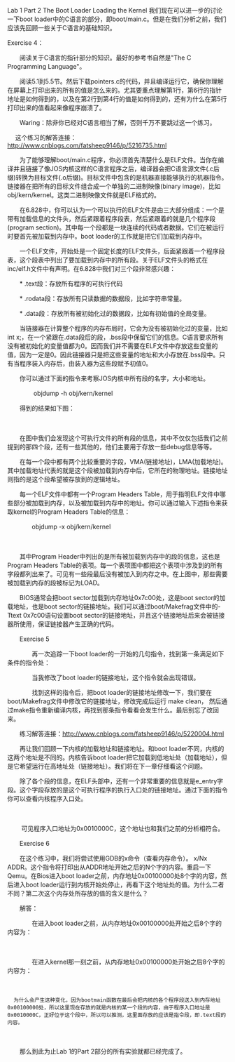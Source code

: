 Lab 1 Part 2 The Boot Loader
Loading the Kernel
我们现在可以进一步的讨论一下boot loader中的C语言的部分，即boot/main.c。但是在我们分析之前，我们应该先回顾一些关于C语言的基础知识。

 Exercise 4：

　　阅读关于C语言的指针部分的知识。最好的参考书自然是"The C Programming Language"。

　　阅读5.1到5.5节。然后下载pointers.c的代码，并且编译运行它，确保你理解在屏幕上打印出来的所有的值是怎么来的。尤其要重点理解第1行，第6行的指针地址是如何得到的，以及在第2行到第4行的值是如何得到的，还有为什么在第5行打印出来的值看起来像程序崩溃了。

　　Waring：除非你已经对C语言相当了解，否则千万不要跳过这一个练习。

　   这个练习的解答连接：http://www.cnblogs.com/fatsheep9146/p/5216735.html

 

　　为了能够理解boot/main.c程序，你必须首先清楚什么是ELF文件。当你在编译并且链接了像JOS内核这样的C语言程序之后，编译器会把C语言源文件(.c后缀)转换为目标文件(.o后缀)。目标文件中包含的是机器直接能够执行的机器指令。链接器在把所有的目标文件组合成一个单独的二进制映像(binary image)，比如obj/kern/kernel。这类二进制映像文件就是ELF格式的。

　　在6.828中，你可以认为一个可以执行的ELF文件是由三大部分组成：一个是带有加载信息的文件头，然后紧跟着程序段表，然后紧跟着的就是几个程序段(program section)。其中每一个段都是一块连续的代码或者数据。它们在被运行时要首先被加载到内存中。boot loader的工作就是把它们加载到内存中。

　　一个ELF文件，开始处是一个固定长度的ELF文件头，后面紧跟着一个程序段表，这个段表中列出了要加载到内存中的所有段。关于ELF文件头的格式在inc/elf.h文件中有声明。在6.828中我们对三个段非常感兴趣：

　　* .text段：存放所有程序的可执行代码

　　* .rodata段：存放所有只读数据的数据段，比如字符串常量。

　　* .data段：存放所有被初始化过的数据段，比如有初始值的全局变量。

　　当链接器在计算整个程序的内存布局时，它会为没有被初始化过的变量，比如int x;，在一个紧跟在.data段后的段，.bss段中保留它们的信息。C语言要求所有没有被初始化的变量值都为0。因而我们并不需要在ELF文件中存放这些变量的值，因为一定是0。因此链接器只是把这些变量的地址和大小存放在.bss段中。只有当程序装入内存后，由装入器为这些段赋予初值0。

　　你可以通过下面的指令来考察JOS内核中所有段的名字，大小和地址。

　　　　 objdump -h obj/kern/kernel

　　得到的结果如下图：

　　

　　在图中我们会发现这个可执行文件的所有段的信息，其中不仅仅包括我们之前提到的那四个段，还有一些其他的，他们主要用于存放一些debug信息等等。

　　在每一个段中都有两个比较重要的字段，VMA(链接地址)，LMA(加载地址)。其中加载地址代表的就是这个段被加载到内存中后，它所在的物理地址。链接地址则指的是这个段希望被存放到的逻辑地址。

　　每一个ELF文件中都有一个Program Headers Table，用于指明ELF文件中哪些部分被加载到内存，以及被加载到内存中的地址。你可以通过输入下述指令来获取kernel的Program Headers Table的信息：

　　　　objdump -x obj/kern/kernel

　　

　　其中Program Header中列出的是所有被加载到内存中的段的信息，这也是Program Headers Table的表项。每一个表项图中都把这个表项中涉及到的所有字段都列出来了。可见有一些段最后没有被加入到内存之中。在上图中，那些需要被加载到内存的段被标记为LOAD。    

　　BIOS通常会把boot sector加载到内存地址0x7c00处，这是boot sector的加载地址，也是boot sector的链接地址。我们可以通过boot/Makefrag文件中的-Ttext 0x7c00语句设置boot sector的链接地址，并且这个链接地址后来会被链接器所使用，保证链接器产生正确的代码。

 

　　Exercise 5

　　　　再一次追踪一下boot loader的一开始的几句指令，找到第一条满足如下条件的指令处：

　　　　当我修改了boot loader的链接地址，这个指令就会出现错误。

　　　　找到这样的指令后，把boot loader的链接地址修改一下，我们要在boot/Makefrag文件中修改它的链接地址，修改完成后运行 make clean， 然后通过make指令重新编译内核，再找到那条指令看看会发生什么。最后别忘了改回来。

　　练习解答连接：http://www.cnblogs.com/fatsheep9146/p/5220004.html

 

　　再让我们回顾一下内核的加载地址和链接地址。和boot loader不同，内核的这两个地址是不同的。内核告诉boot loader把它加载到低地址处（加载地址），但是它希望运行在高地址处（链接地址）。我们将在下一章仔细看这个问题。

　　除了各个段的信息，在ELF头部中，还有一个非常重要的信息就是e_entry字段。这个字段存放的是这个可执行程序的执行入口处的链接地址。通过下面的指令你可以查看内核程序入口处。

　　

　　 可见程序入口地址为0x0010000C，这个地址也和我们之前的分析相符合。

　　Exercise 6

　　在这个练习中，我们将尝试使用GDB的x命令（查看内存命令）。 x/Nx ADDR。这个指令将打印出从ADDR地址开始之后的N个字的内容。重启一下Qemu。在Bios进入boot loader之前，内存地址0x00100000处8个字的内容，然后进入boot loader运行到内核开始处停止，再看下这个地址处的值。为什么二者不同？第二次这个内存处所存放的值的含义是什么？

　　解答：

　　　　在进入boot loader之前，从内存地址0x00100000处开始之后8个字的内容为：

　　　　

　　　　在进入kernel那一刻之前，从内存地址0x00100000处开始之后8个字的内容为：

　　　　

      为什么会产生这种变化，因为bootmain函数在最后会把内核的各个程序段送入到内存地址0x00100000处，所以这里现在存放的就是内核的某一个段的内容，由于程序入口地址是0x0010000C，正好位于这个段中，所以可以推测，这里面存放的应该是指令段，即.text段的内容。
　　

　　那么到此为止Lab 1的Part 2部分的所有实验就都已经完成了。